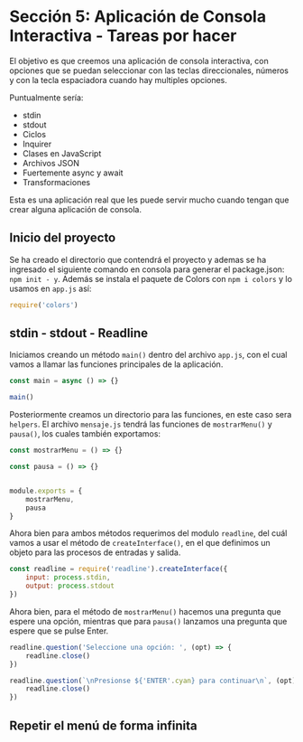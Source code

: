 # Sección 5: Aplicación de Consola Interactiva - Tareas por hacer

El objetivo es que creemos una aplicación de consola interactiva, con opciones que se puedan seleccionar con las teclas direccionales, números y con la tecla espaciadora cuando hay multiples opciones.

Puntualmente sería:

- stdin
- stdout
- Ciclos
- Inquirer
- Clases en JavaScript
- Archivos JSON
- Fuertemente async y await
- Transformaciones

Esta es una aplicación real que les puede servir mucho cuando tengan que crear alguna aplicación de consola.

## Inicio del proyecto

Se ha creado el directorio que contendrá el proyecto y ademas se ha ingresado el siguiente comando en consola para generar el package.json: `npm init - y`. Además se instala el paquete de Colors con `npm i colors` y lo usamos en `app.js` así:

```js
require('colors')
```

## stdin - stdout - Readline

Iniciamos creando un método `main()` dentro del archivo `app.js`, con el cual vamos a llamar las funciones principales de la aplicación.

```js
const main = async () => {}

main()
```

Posteriormente creamos un directorio para las funciones, en este caso sera `helpers`. El archivo `mensaje.js` tendrá las funciones de `mostrarMenu()` y `pausa()`, los cuales también exportamos:

```js
const mostrarMenu = () => {}

const pausa = () => {}


module.exports = {
    mostrarMenu,
    pausa
}
```

Ahora bien para ambos métodos requerimos del modulo `readline`, del cuál vamos a usar el método de `createInterface()`, en el que definimos un objeto para las procesos de entradas y salida.

```js
const readline = require('readline').createInterface({
    input: process.stdin,
    output: process.stdout
})
```

Ahora bien, para el método de `mostrarMenu()` hacemos una pregunta que espere una opción, mientras que para `pausa()` lanzamos una pregunta que espere que se pulse Enter.

```js
readline.question('Seleccione una opción: ', (opt) => {
    readline.close()
})
```

```js
readline.question(`\nPresionse ${'ENTER'.cyan} para continuar\n`, (opt) => {
    readline.close()
})
```

## Repetir el menú de forma infinita
